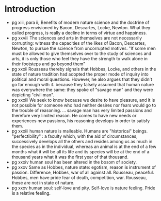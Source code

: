 # Introduction

* pg xiii, para ii,
  Benefits of modern nature science and the doctrine of progress envisioned
  by Bacon, Descartes, Locke, Newton. What they called progress, is really a decline in
  terms of virtue and happiness.
* pg xxviii The sciences and arts in themselves are not necessarily corrupting:
  witness the capacities of the likes of Bacon, Descartes, Newton, to pursue
  the science from uncorrupted motives. "If some men must be allowed to give
  themselves over to the study of sciences and arts, it is only those who feel
  they have the strength to walk alone in their footsteps and go beyond them"
* pg xxxii Rousseau thereby signals that Hobbes, Locke, and others in the state
  of nature tradition had adopted the proper mode of inquiry into political and
  moral questions. However, he also argues that they didn't go far enough with
  it. because they falsely assumed that human nature was everywhere the same:
  they spoke of "savage man" and they were depicting "civil man".
* pg xxxiii We seek to know because we desire to have pleasure, and it is not
  possible for someone who had neither desires nor fears would go to the trouble
  of reasoning. ... savage man has very limited passions and therefore very
  limited reason. He comes to have new needs or experiences new passions, his
  reasoning develops in order to satisfy them.
* pg xxxiii human nature is malleable. Humans are "historical" beings. "perfectibility"
  : a faculty which, with the aid of circumstances, successively develops all
  the others and resides among us as much in the species as in the individual,
  whereas an animal is at the end of a few months what it will be all its life
  and its species will be at the end of a thousand years what it was the first
  year of that thousand.
* pg xxxiv human soul has been altered in the bosom of society.
* pg xxxv Same as Hobbes, nature state: egotism, reason is instrument of passion.
  Difference, Hobbes, war of all against all. Rousseau, peaceful. Hobbes, men
  have pride fear of death, competition, war. Rousseau, these are not in state
  of nature.
* pg xxxv human soul: self-love and pity. Self-love is nature feeling. Pride is
  a relative feeling.
